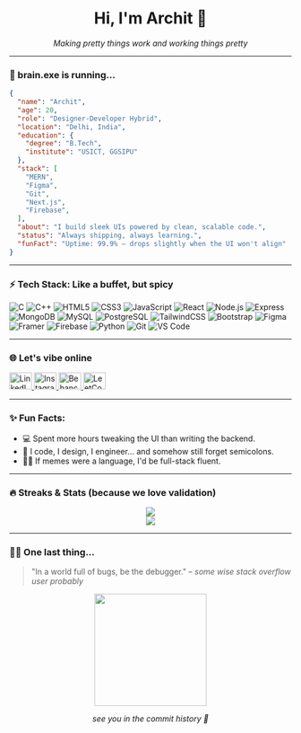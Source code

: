 <!-- README.md -->

<div align="center">
  <h1>Hi, I'm Archit 👾</h1>
  
  <p><i>Making pretty things work and working things pretty</i></p>
</div>

---

### 🧠 brain.exe is running...

```json
{
  "name": "Archit",
  "age": 20,
  "role": "Designer-Developer Hybrid",
  "location": "Delhi, India",
  "education": {
    "degree": "B.Tech",
    "institute": "USICT, GGSIPU"
  },
  "stack": [
    "MERN",
    "Figma",
    "Git",
    "Next.js",
    "Firebase",
  ],
  "about": "I build sleek UIs powered by clean, scalable code.",
  "status": "Always shipping, always learning.",
  "funFact": "Uptime: 99.9% — drops slightly when the UI won't align"
}
```
---

### ⚡ Tech Stack: Like a buffet, but spicy

![C](https://img.shields.io/badge/-C-black?style=flat-square&logo=c)
![C++](https://img.shields.io/badge/-C++-black?style=flat-square&logo=cpp)
![HTML5](https://img.shields.io/badge/-HTML5-black?style=flat-square&logo=html5)
![CSS3](https://img.shields.io/badge/-CSS3-black?style=flat-square&logo=css3)
![JavaScript](https://img.shields.io/badge/-JavaScript-black?style=flat-square&logo=javascript)
![React](https://img.shields.io/badge/-React-black?style=flat-square&logo=react)
![Node.js](https://img.shields.io/badge/-Node.js-black?style=flat-square&logo=node.js)
![Express](https://img.shields.io/badge/-Express-black?style=flat-square&logo=express)
![MongoDB](https://img.shields.io/badge/-MongoDB-black?style=flat-square&logo=mongodb)
![MySQL](https://img.shields.io/badge/-MySQL-black?style=flat-square&logo=mysql)
![PostgreSQL](https://img.shields.io/badge/-PostgreSQL-black?style=flat-square&logo=postgresql)
![TailwindCSS](https://img.shields.io/badge/-TailwindCSS-black?style=flat-square&logo=tailwind-css)
![Bootstrap](https://img.shields.io/badge/-Bootstrap-black?style=flat-square&logo=bootstrap)
![Figma](https://img.shields.io/badge/-Figma-black?style=flat-square&logo=figma)
![Framer](https://img.shields.io/badge/-Framer-black?style=flat-square&logo=framer)
![Firebase](https://img.shields.io/badge/-Firebase-black?style=flat-square&logo=firebase)
![Python](https://img.shields.io/badge/-Python-black?style=flat-square&logo=python)
![Git](https://img.shields.io/badge/-Git-black?style=flat-square&logo=git)
![VS Code](https://img.shields.io/badge/-VS%20Code-black?style=flat-square&logo=visual-studio-code)

---

### 🌐 Let's vibe online

<p align="left">
  <a href="https://linkedin.com/in/archit80" target="_blank">
    <img src="https://raw.githubusercontent.com/rahuldkjain/github-profile-readme-generator/master/src/images/icons/Social/linked-in-alt.svg" alt="LinkedIn" height="30" width="40" />
  </a>
  <a href="https://instagram.com/archit.mp4" target="_blank">
    <img src="https://raw.githubusercontent.com/rahuldkjain/github-profile-readme-generator/master/src/images/icons/Social/instagram.svg" alt="Instagram" height="30" width="40" />
  </a>
  <a href="https://www.behance.net/archit80" target="_blank">
    <img src="https://raw.githubusercontent.com/rahuldkjain/github-profile-readme-generator/master/src/images/icons/Social/behance.svg" alt="Behance" height="30" width="40" />
  </a>
  <a href="https://leetcode.com/u/archittaneja" target="_blank">
    <img src="https://raw.githubusercontent.com/rahuldkjain/github-profile-readme-generator/master/src/images/icons/Social/leet-code.svg" alt="LeetCode" height="30" width="40" />
  </a>
</p>

---

### ✨ Fun Facts:

- 💻 Spent more hours tweaking the UI than writing the backend. 
- 🎯 I code, I design, I engineer... and somehow still forget semicolons.
- 😵‍💫 If memes were a language, I'd be full-stack fluent.  



---

### 🔥 Streaks & Stats (because we love validation)

<p align="center">
  <img src="https://github-readme-stats.vercel.app/api?username=archit80&show_icons=true&theme=radical" />
  <br/>
  <img src="https://github-readme-streak-stats.herokuapp.com/?user=archit80&theme=merko" />
</p>

---

### 🧙‍♂️ One last thing...

> "In a world full of bugs, be the debugger." – *some wise stack overflow user probably*

<div align="center">
  <img src="https://media.giphy.com/media/JIX9t2j0ZTN9S/giphy.gif" width="200px" />
  <p><i>see you in the commit history 🚀</i></p>
</div>
